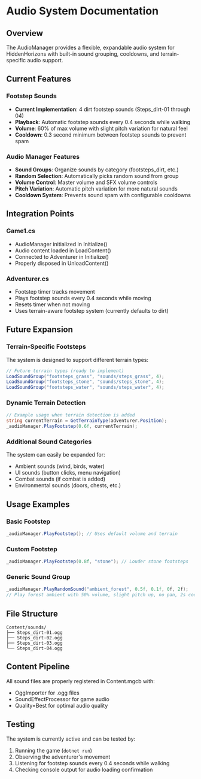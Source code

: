 # Audio System Documentation

## Overview
The AudioManager provides a flexible, expandable audio system for HiddenHorizons with built-in sound grouping, cooldowns, and terrain-specific audio support.

## Current Features

### Footstep Sounds
- **Current Implementation**: 4 dirt footstep sounds (Steps_dirt-01 through 04)
- **Playback**: Automatic footstep sounds every 0.4 seconds while walking
- **Volume**: 60% of max volume with slight pitch variation for natural feel
- **Cooldown**: 0.3 second minimum between footstep sounds to prevent spam

### Audio Manager Features
- **Sound Groups**: Organize sounds by category (footsteps_dirt, etc.)
- **Random Selection**: Automatically picks random sound from group
- **Volume Control**: Master volume and SFX volume controls
- **Pitch Variation**: Automatic pitch variation for more natural sounds
- **Cooldown System**: Prevents sound spam with configurable cooldowns

## Integration Points

### Game1.cs
- AudioManager initialized in Initialize()
- Audio content loaded in LoadContent()
- Connected to Adventurer in Initialize()
- Properly disposed in UnloadContent()

### Adventurer.cs
- Footstep timer tracks movement
- Plays footstep sounds every 0.4 seconds while moving
- Resets timer when not moving
- Uses terrain-aware footstep system (currently defaults to dirt)

## Future Expansion

### Terrain-Specific Footsteps
The system is designed to support different terrain types:
```csharp
// Future terrain types (ready to implement)
LoadSoundGroup("footsteps_grass", "sounds/steps_grass", 4);
LoadSoundGroup("footsteps_stone", "sounds/steps_stone", 4);
LoadSoundGroup("footsteps_water", "sounds/steps_water", 4);
```

### Dynamic Terrain Detection
```csharp
// Example usage when terrain detection is added
string currentTerrain = GetTerrainType(adventurer.Position);
_audioManager.PlayFootstep(0.6f, currentTerrain);
```

### Additional Sound Categories
The system can easily be expanded for:
- Ambient sounds (wind, birds, water)
- UI sounds (button clicks, menu navigation)
- Combat sounds (if combat is added)
- Environmental sounds (doors, chests, etc.)

## Usage Examples

### Basic Footstep
```csharp
_audioManager.PlayFootstep(); // Uses default volume and terrain
```

### Custom Footstep
```csharp
_audioManager.PlayFootstep(0.8f, "stone"); // Louder stone footsteps
```

### Generic Sound Group
```csharp
_audioManager.PlayRandomSound("ambient_forest", 0.5f, 0.1f, 0f, 2f);
// Play forest ambient with 50% volume, slight pitch up, no pan, 2s cooldown
```

## File Structure
```
Content/sounds/
├── Steps_dirt-01.ogg
├── Steps_dirt-02.ogg
├── Steps_dirt-03.ogg
└── Steps_dirt-04.ogg
```

## Content Pipeline
All sound files are properly registered in Content.mgcb with:
- OggImporter for .ogg files
- SoundEffectProcessor for game audio
- Quality=Best for optimal audio quality

## Testing
The system is currently active and can be tested by:
1. Running the game (`dotnet run`)
2. Observing the adventurer's movement
3. Listening for footstep sounds every 0.4 seconds while walking
4. Checking console output for audio loading confirmation